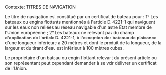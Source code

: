 Contexte: TITRES DE NAVIGATION

Le titre de navigation est constitué par un certificat de bateau pour : 1° Les bateaux ou engins flottants mentionnés à l'article D. 4221-1 qui naviguent sur les eaux non reliées au réseau navigable d'un autre Etat membre de l'Union européenne ; 2° Les bateaux ne relevant pas du champ d'application de l'article D. 4221-1, à l'exception des bateaux de plaisance d'une longueur inférieure à 20 mètres et dont le produit de la longueur, de la largeur et du tirant d'eau est inférieur à 100 mètres cubes.

Le propriétaire d'un bateau ou engin flottant relevant du présent article ou son représentant peut cependant demander à se voir délivrer un certificat de l'Union.